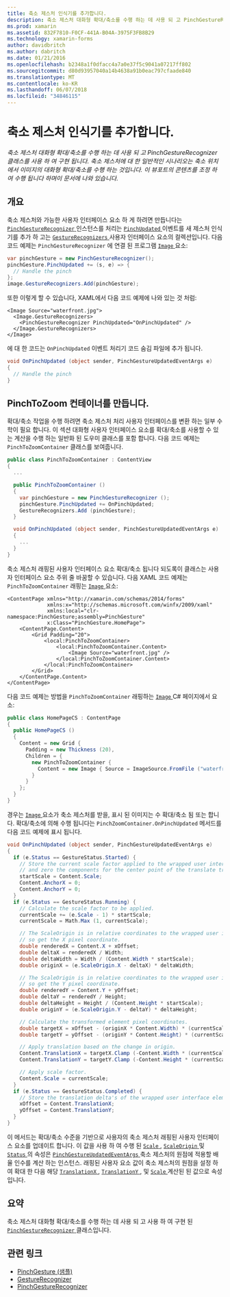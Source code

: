 ```yaml
---
title: 축소 제스처 인식기를 추가합니다.
description: 축소 제스처 대화형 확대/축소를 수행 하는 데 사용 되 고 PinchGestureRecognizer 클래스를 사용 하 여 구현 됩니다. 축소 제스처에 대 한 일반적인 시나리오는 축소 위치에서 이미지의 대화형 확대/축소를 수행 하는 것입니다. 이 뷰포트의 콘텐츠를 조정 하 여 수행 됩니다 하며이 문서에 나와 있습니다.
ms.prod: xamarin
ms.assetid: 832F7810-F0CF-441A-B04A-3975F3FB8B29
ms.technology: xamarin-forms
author: davidbritch
ms.author: dabritch
ms.date: 01/21/2016
ms.openlocfilehash: b2348a1f0dfacc4a7a0e37f5c9041a07217ff802
ms.sourcegitcommit: d80d93957040a14b4638a91b0eac797cfaade840
ms.translationtype: MT
ms.contentlocale: ko-KR
ms.lasthandoff: 06/07/2018
ms.locfileid: "34846115"
---
```

# <a name="adding-a-pinch-gesture-recognizer"></a>축소 제스처 인식기를 추가합니다.

_축소 제스처 대화형 확대/축소를 수행 하는 데 사용 되 고 PinchGestureRecognizer 클래스를 사용 하 여 구현 됩니다. 축소 제스처에 대 한 일반적인 시나리오는 축소 위치에서 이미지의 대화형 확대/축소를 수행 하는 것입니다. 이 뷰포트의 콘텐츠를 조정 하 여 수행 됩니다 하며이 문서에 나와 있습니다._

## <a name="overview"></a>개요

축소 제스처와 가능한 사용자 인터페이스 요소 하 게 하려면 만듭니다는 [ `PinchGestureRecognizer` ](https://developer.xamarin.com/api/type/Xamarin.Forms.PinchGestureRecognizer/) 인스턴스를 처리는 [ `PinchUpdated` ](https://developer.xamarin.com/api/event/Xamarin.Forms.PinchGestureRecognizer.PinchUpdated/) 이벤트를 새 제스처 인식기를 추가 하 고는 [ `GestureRecognizers` ](https://developer.xamarin.com/api/property/Xamarin.Forms.View.GestureRecognizers/) 사용자 인터페이스 요소의 컬렉션입니다. 다음 코드 예제는 `PinchGestureRecognizer` 에 연결 된 프로그램 [ `Image` ](https://developer.xamarin.com/api/type/Xamarin.Forms.Image/) 요소:

```csharp
var pinchGesture = new PinchGestureRecognizer();
pinchGesture.PinchUpdated += (s, e) => {
  // Handle the pinch
};
image.GestureRecognizers.Add(pinchGesture);
```

또한 이렇게 할 수 있습니다, XAML에서 다음 코드 예제에 나와 있는 것 처럼:

```xaml
<Image Source="waterfront.jpg">
  <Image.GestureRecognizers>
    <PinchGestureRecognizer PinchUpdated="OnPinchUpdated" />
  </Image.GestureRecognizers>
</Image>
```

에 대 한 코드는 `OnPinchUpdated` 이벤트 처리기 코드 숨김 파일에 추가 됩니다.

```csharp
void OnPinchUpdated (object sender, PinchGestureUpdatedEventArgs e)
{
  // Handle the pinch
}
```

## <a name="creating-a-pinchtozoom-container"></a>PinchToZoom 컨테이너를 만듭니다.

확대/축소 작업을 수행 하려면 축소 제스처 처리 사용자 인터페이스를 변환 하는 일부 수학이 필요 합니다. 이 섹션 대화형 사용자 인터페이스 요소를 확대/축소를 사용할 수 있는 계산을 수행 하는 일반화 된 도우미 클래스를 포함 합니다. 다음 코드 예제는 `PinchToZoomContainer` 클래스를 보여줍니다.

```csharp
public class PinchToZoomContainer : ContentView
{
  ...

  public PinchToZoomContainer ()
  {
    var pinchGesture = new PinchGestureRecognizer ();
    pinchGesture.PinchUpdated += OnPinchUpdated;
    GestureRecognizers.Add (pinchGesture);
  }

  void OnPinchUpdated (object sender, PinchGestureUpdatedEventArgs e)
  {
    ...
  }
}
```

축소 제스처 래핑된 사용자 인터페이스 요소 확대/축소 됩니다 되도록이 클래스는 사용자 인터페이스 요소 주위 줄 바꿈할 수 있습니다. 다음 XAML 코드 예제는 `PinchToZoomContainer` 래핑는 [ `Image` ](https://developer.xamarin.com/api/type/Xamarin.Forms.Image/) 요소:

```xaml
<ContentPage xmlns="http://xamarin.com/schemas/2014/forms"
             xmlns:x="http://schemas.microsoft.com/winfx/2009/xaml"
             xmlns:local="clr-namespace:PinchGesture;assembly=PinchGesture"
             x:Class="PinchGesture.HomePage">
    <ContentPage.Content>
        <Grid Padding="20">
            <local:PinchToZoomContainer>
                <local:PinchToZoomContainer.Content>
                    <Image Source="waterfront.jpg" />
                </local:PinchToZoomContainer.Content>
            </local:PinchToZoomContainer>
        </Grid>
    </ContentPage.Content>
</ContentPage>
```

다음 코드 예제는 방법을 `PinchToZoomContainer` 래핑하는 [ `Image` ](https://developer.xamarin.com/api/type/Xamarin.Forms.Image/) C# 페이지에서 요소:

```csharp
public class HomePageCS : ContentPage
{
  public HomePageCS ()
  {
    Content = new Grid {
      Padding = new Thickness (20),
      Children = {
        new PinchToZoomContainer {
          Content = new Image { Source = ImageSource.FromFile ("waterfront.jpg") }
        }
      }
    };
  }
}
```

경우는 [ `Image` ](https://developer.xamarin.com/api/type/Xamarin.Forms.Image/) 요소가 축소 제스처를 받을, 표시 된 이미지는 수 확대/축소 됨 또는 합니다. 확대/축소에 의해 수행 됩니다는 `PinchZoomContainer.OnPinchUpdated` 메서드를 다음 코드 예제에 표시 됩니다.

```csharp
void OnPinchUpdated (object sender, PinchGestureUpdatedEventArgs e)
{
  if (e.Status == GestureStatus.Started) {
    // Store the current scale factor applied to the wrapped user interface element,
    // and zero the components for the center point of the translate transform.
    startScale = Content.Scale;
    Content.AnchorX = 0;
    Content.AnchorY = 0;
  }
  if (e.Status == GestureStatus.Running) {
    // Calculate the scale factor to be applied.
    currentScale += (e.Scale - 1) * startScale;
    currentScale = Math.Max (1, currentScale);

    // The ScaleOrigin is in relative coordinates to the wrapped user interface element,
    // so get the X pixel coordinate.
    double renderedX = Content.X + xOffset;
    double deltaX = renderedX / Width;
    double deltaWidth = Width / (Content.Width * startScale);
    double originX = (e.ScaleOrigin.X - deltaX) * deltaWidth;

    // The ScaleOrigin is in relative coordinates to the wrapped user interface element,
    // so get the Y pixel coordinate.
    double renderedY = Content.Y + yOffset;
    double deltaY = renderedY / Height;
    double deltaHeight = Height / (Content.Height * startScale);
    double originY = (e.ScaleOrigin.Y - deltaY) * deltaHeight;

    // Calculate the transformed element pixel coordinates.
    double targetX = xOffset - (originX * Content.Width) * (currentScale - startScale);
    double targetY = yOffset - (originY * Content.Height) * (currentScale - startScale);

    // Apply translation based on the change in origin.
    Content.TranslationX = targetX.Clamp (-Content.Width * (currentScale - 1), 0);
    Content.TranslationY = targetY.Clamp (-Content.Height * (currentScale - 1), 0);

    // Apply scale factor.
    Content.Scale = currentScale;
  }
  if (e.Status == GestureStatus.Completed) {
    // Store the translation delta's of the wrapped user interface element.
    xOffset = Content.TranslationX;
    yOffset = Content.TranslationY;
  }
}
```

이 메서드는 확대/축소 수준을 기반으로 사용자의 축소 제스처 래핑된 사용자 인터페이스 요소를 업데이트 합니다. 이 값을 사용 하 여 수행 된 [ `Scale` ](https://developer.xamarin.com/api/property/Xamarin.Forms.PinchGestureUpdatedEventArgs.Scale/), [ `ScaleOrigin` ](https://developer.xamarin.com/api/property/Xamarin.Forms.PinchGestureUpdatedEventArgs.ScaleOrigin/) 및 [ `Status` ](https://developer.xamarin.com/api/property/Xamarin.Forms.PinchGestureUpdatedEventArgs.Status/) 의 속성은 [ `PinchGestureUpdatedEventArgs` ](https://developer.xamarin.com/api/type/Xamarin.Forms.PinchGestureUpdatedEventArgs/) 축소 제스처의 원점에 적용할 배율 인수를 계산 하는 인스턴스. 래핑된 사용자 요소 값이 축소 제스처의 원점을 설정 하 여 확대 한 다음 해당 [ `TranslationX` ](https://developer.xamarin.com/api/property/Xamarin.Forms.VisualElement.TranslationX/), [ `TranslationY` ](https://developer.xamarin.com/api/property/Xamarin.Forms.VisualElement.TranslationY/), 및 [ `Scale` ](https://developer.xamarin.com/api/property/Xamarin.Forms.VisualElement.Scale/) 계산된 된 값으로 속성입니다.

## <a name="summary"></a>요약

축소 제스처 대화형 확대/축소를 수행 하는 데 사용 되 고 사용 하 여 구현 된 [ `PinchGestureRecognizer` ](https://developer.xamarin.com/api/type/Xamarin.Forms.PinchGestureRecognizer/) 클래스입니다.


## <a name="related-links"></a>관련 링크

- [PinchGesture (샘플)](https://developer.xamarin.com/samples/xamarin-forms/WorkingWithGestures/PinchGesture/)
- [GestureRecognizer](https://developer.xamarin.com/api/type/Xamarin.Forms.GestureRecognizer/)
- [PinchGestureRecognizer](https://developer.xamarin.com/api/type/Xamarin.Forms.PinchGestureRecognizer/)
